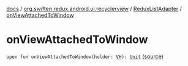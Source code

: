 [docs](../../index.md) / [org.swiften.redux.android.ui.recyclerview](../index.md) / [ReduxListAdapter](index.md) / [onViewAttachedToWindow](./on-view-attached-to-window.md)

# onViewAttachedToWindow

`open fun onViewAttachedToWindow(holder: `[`VH`](index.md#VH)`): `[`Unit`](https://kotlinlang.org/api/latest/jvm/stdlib/kotlin/-unit/index.html) [(source)](https://github.com/protoman92/KotlinRedux/tree/master/android/android-recyclerview/src/main/java/org/swiften/redux/android/ui/recyclerview/DiffedAdapter.kt#L108)